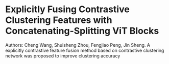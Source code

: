 # Explicitly Fusing Contrastive Clustering Features with Concatenating-Splitting ViT Blocks

Authors: Cheng Wang, Shuisheng Zhou, Fengjiao Peng, Jin Sheng. A explicitly contrastive feature fusion method based on contrastive clustering network was proposed to improve clustering accuracy
